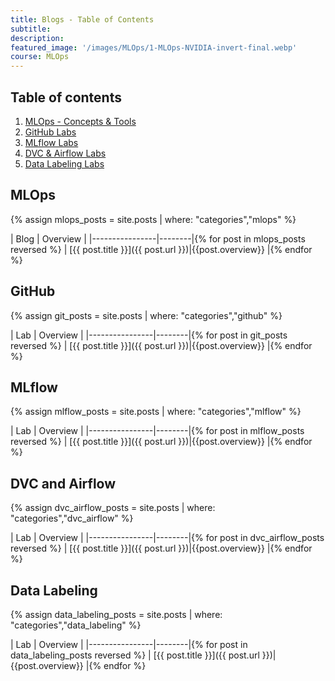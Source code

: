 ```yaml
---
title: Blogs - Table of Contents
subtitle: 
description: 
featured_image: '/images/MLOps/1-MLOps-NVIDIA-invert-final.webp'
course: MLOps
---
```


## Table of contents

1. [MLOps - Concepts & Tools](#mlops)<br>
2. [GitHub Labs](#github)<br>
3. [MLflow Labs](#mlflow)<br>
4. [DVC & Airflow Labs](#dvc-and-airflow)<br>
5. [Data Labeling Labs](#data-labeling) 

## MLOps

{% assign mlops_posts = site.posts | where: "categories","mlops" %}

| Blog | Overview |
|----------------|--------|{% for post in mlops_posts reversed %}
| [{{ post.title }}]({{ post.url }})|{{post.overview}} |{% endfor %}

## GitHub

{% assign git_posts = site.posts | where: "categories","github" %}

| Lab | Overview |
|----------------|--------|{% for post in git_posts reversed %}
| [{{ post.title }}]({{ post.url }})|{{post.overview}} |{% endfor %}

## MLflow

{% assign mlflow_posts = site.posts | where: "categories","mlflow" %}

| Lab | Overview |
|----------------|--------|{% for post in mlflow_posts reversed %}
| [{{ post.title }}]({{ post.url }})|{{post.overview}} |{% endfor %}

## DVC and Airflow

{% assign dvc_airflow_posts = site.posts | where: "categories","dvc_airflow" %}

| Lab | Overview |
|----------------|--------|{% for post in dvc_airflow_posts reversed %}
| [{{ post.title }}]({{ post.url }})|{{post.overview}} |{% endfor %}

## Data Labeling

{% assign data_labeling_posts = site.posts | where: "categories","data_labeling" %}

| Lab | Overview |
|----------------|--------|{% for post in data_labeling_posts reversed %}
| [{{ post.title }}]({{ post.url }})|{{post.overview}} |{% endfor %}
